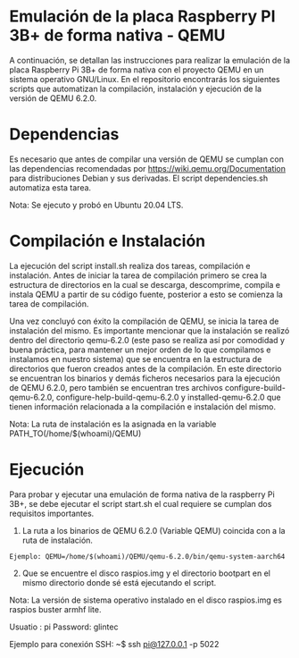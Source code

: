 # Emulación de la placa Raspberry PI 3B+ de forma nativa - QEMU

A continuación, se detallan las instrucciones para realizar la emulación de la placa Raspberry Pi 3B+ de forma nativa
con el proyecto QEMU en un sistema operativo GNU/Linux. En el repositorio encontrarás los siguientes scripts que
automatizan la compilación, instalación y ejecución de la versión de QEMU 6.2.0.

# Dependencias

Es necesario que antes de compilar una versión de QEMU se cumplan con las dependencias recomendadas por https://wiki.qemu.org/Documentation
para distribuciones Debian y sus derivadas. El script dependencies.sh automatiza esta tarea.

Nota: Se ejecuto y probó en Ubuntu 20.04 LTS.

# Compilación e Instalación

La ejecución del script install.sh realiza dos tareas, compilación e instalación. Antes de iniciar la tarea de 
compilación primero se crea la estructura de directorios en la cual se descarga, descomprime, compila e instala 
QEMU a partir de su código fuente, posterior a esto se comienza  la tarea de compilación.

Una vez concluyó con éxito la compilación de QEMU, se inicia la tarea de instalación del mismo. Es importante 
mencionar que la instalación se realizó dentro del directorio qemu-6.2.0 (este paso se realiza así por comodidad 
y buena práctica, para mantener un mejor orden de lo que compilamos e instalamos en nuestro sistema) que se
encuentra en la estructura de directorios que fueron creados antes de la compilación. En este directorio se encuentran
los binarios y demás ficheros necesarios para la ejecución de QEMU 6.2.0, pero también se encuentran tres archivos 
configure-build-qemu-6.2.0, configure-help-build-qemu-6.2.0 y installed-qemu-6.2.0 que tienen información relacionada
a la compilación e instalación del mismo.

Nota: La ruta de instalación es la asignada en la variable PATH_TO(/home/$(whoami)/QEMU)

# Ejecución
  
Para probar y ejecutar una emulación de forma nativa de la raspberry Pi 3B+, se debe ejecutar el script start.sh 
el cual requiere se cumplan dos requisitos importantes.
  
  1. La ruta a los binarios de QEMU 6.2.0 (Variable QEMU) coincida con a la ruta de instalación.

    Ejemplo: QEMU=/home/$(whoami)/QEMU/qemu-6.2.0/bin/qemu-system-aarch64

  2. Que se encuentre el disco raspios.img y el directorio bootpart en el mismo directorio donde sé está ejecutando el script.

Nota: La versión de sistema operativo instalado en el disco raspios.img es raspios buster armhf lite.

  Usuatio : pi
  Password: glintec

  Ejemplo para conexión SSH:
    ~$ ssh pi@127.0.0.1 -p 5022
